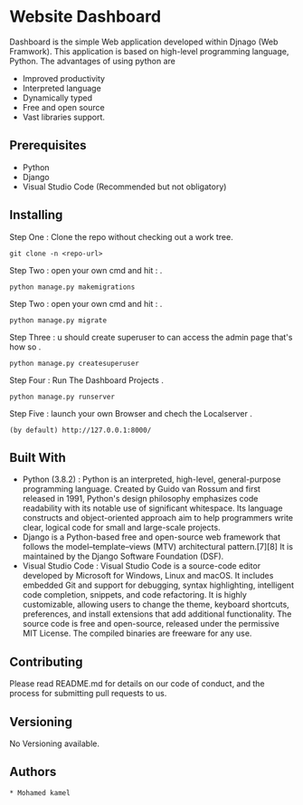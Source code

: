 # Website Dashboard

 Dashboard is the simple Web  application developed within Djnago (Web Framwork). This application is based on high-level programming language, Python. The advantages of using python are 
* Improved productivity
* Interpreted language
* Dynamically typed
* Free and open source
* Vast libraries support.



## Prerequisites

* Python 
* Django 
* Visual Studio Code (Recommended but not obligatory)

## Installing

Step One : Clone the repo without checking out a work tree.
```
git clone -n <repo-url>
```
Step Two : open your own cmd and hit : .
```
python manage.py makemigrations
```

Step Two : open your own cmd   and hit : .
```
python manage.py migrate
```
Step Three :  u should create superuser to can access the admin page that's how so   .
```
python manage.py createsuperuser
```
Step Four :  Run The Dashboard Projects   .
```
python manage.py runserver
```
Step Five :  launch your own Browser and chech the Localserver    .
```
(by default) http://127.0.0.1:8000/
```




## Built With

* Python (3.8.2) : Python is an interpreted, high-level, general-purpose programming language. Created by Guido van Rossum and first released in 1991, Python's design philosophy emphasizes code readability with its notable use of significant whitespace. Its language constructs and object-oriented approach aim to help programmers write clear, logical code for small and large-scale projects.
* Django  is a Python-based free and open-source web framework that follows the model–template–views (MTV) architectural pattern.[7][8] It is maintained by the Django Software Foundation (DSF).
* Visual Studio Code : Visual Studio Code is a source-code editor developed by Microsoft for Windows, Linux and macOS. It includes embedded Git and support for debugging, syntax highlighting, intelligent code completion, snippets, and code refactoring. It is highly customizable, allowing users to change the theme, keyboard shortcuts, preferences, and install extensions that add additional functionality. The source code is free and open-source, released under the permissive MIT License. The compiled binaries are freeware for any use.

## Contributing

Please read README.md for details on our code of conduct, and the process for submitting pull requests to us.

## Versioning

No Versioning available.

## Authors
```
* Mohamed kamel
```
